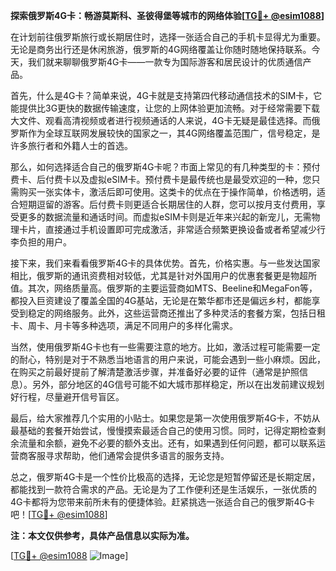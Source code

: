 **探索俄罗斯4G卡：畅游莫斯科、圣彼得堡等城市的网络体验[[TG💪+ @esim1088](https://t.me/s/esim1088)]**

在计划前往俄罗斯旅行或长期居住时，选择一张适合自己的手机卡显得尤为重要。无论是商务出行还是休闲旅游，俄罗斯的4G网络覆盖让你随时随地保持联系。今天，我们就来聊聊俄罗斯4G卡——一款专为国际游客和居民设计的优质通信产品。

首先，什么是4G卡？简单来说，4G卡就是支持第四代移动通信技术的SIM卡，它能提供比3G更快的数据传输速度，让您的上网体验更加流畅。对于经常需要下载大文件、观看高清视频或者进行视频通话的人来说，4G卡无疑是最佳选择。而俄罗斯作为全球互联网发展较快的国家之一，其4G网络覆盖范围广，信号稳定，是许多旅行者和外籍人士的首选。

那么，如何选择适合自己的俄罗斯4G卡呢？市面上常见的有几种类型的卡：预付费卡、后付费卡以及虚拟eSIM卡。预付费卡是最传统也是最受欢迎的一种，您只需购买一张实体卡，激活后即可使用。这类卡的优点在于操作简单，价格透明，适合短期逗留的游客。后付费卡则更适合长期居住的人群，您可以按月支付费用，享受更多的数据流量和通话时间。而虚拟eSIM卡则是近年来兴起的新宠儿，无需物理卡片，直接通过手机设置即可完成激活，非常适合频繁更换设备或者希望减少行李负担的用户。

接下来，我们来看看俄罗斯4G卡的具体优势。首先，价格实惠。与一些发达国家相比，俄罗斯的通讯资费相对较低，尤其是针对外国用户的优惠套餐更是物超所值。其次，网络质量高。俄罗斯的主要运营商如MTS、Beeline和MegaFon等，都投入巨资建设了覆盖全国的4G基站，无论是在繁华都市还是偏远乡村，都能享受到稳定的网络服务。此外，这些运营商还推出了多种灵活的套餐方案，包括日租卡、周卡、月卡等多种选项，满足不同用户的多样化需求。

当然，使用俄罗斯4G卡也有一些需要注意的地方。比如，激活过程可能需要一定的耐心，特别是对于不熟悉当地语言的用户来说，可能会遇到一些小麻烦。因此，在购买之前最好提前了解清楚激活步骤，并准备好必要的证件（通常是护照信息）。另外，部分地区的4G信号可能不如大城市那样稳定，所以在出发前建议规划好行程，尽量避开信号盲区。

最后，给大家推荐几个实用的小贴士。如果您是第一次使用俄罗斯4G卡，不妨从最基础的套餐开始尝试，慢慢摸索最适合自己的使用习惯。同时，记得定期检查剩余流量和余额，避免不必要的额外支出。还有，如果遇到任何问题，都可以联系运营商客服寻求帮助，他们通常会提供多语言的服务支持。

总之，俄罗斯4G卡是一个性价比极高的选择，无论您是短暂停留还是长期定居，都能找到一款符合需求的产品。无论是为了工作便利还是生活娱乐，一张优质的4G卡都将为您带来前所未有的便捷体验。赶紧挑选一张适合自己的俄罗斯4G卡吧！[[TG💪+ @esim1088](https://t.me/s/esim1088)]

**注：本文仅供参考，具体产品信息以实际为准。**

[[TG💪+ @esim1088](https://t.me/s/esim1088) ![Image](https://i.postimg.cc/4NQfJmqS/Snipaste-2025-05-13-00-14-12.png)]